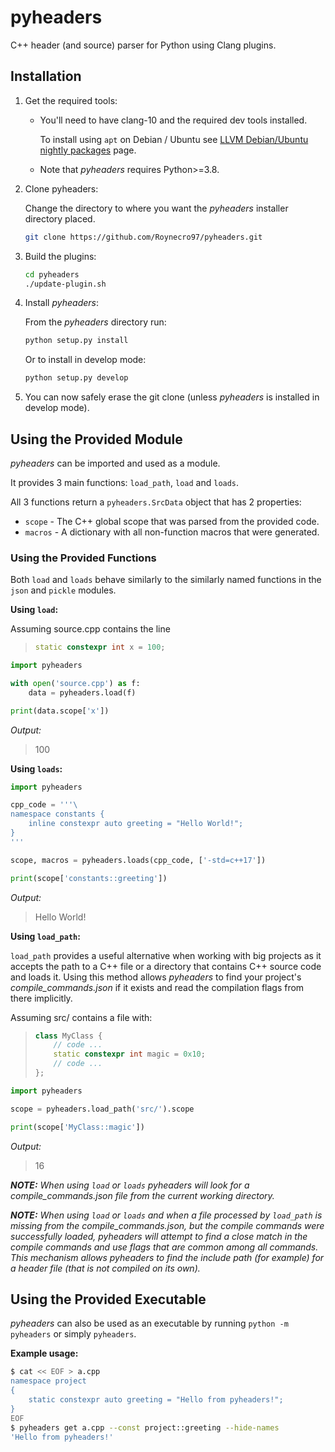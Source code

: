 # pyheaders

C++ header (and source) parser for Python using Clang plugins.

## Installation

1. Get the required tools:

   - You'll need to have clang-10 and the required dev tools installed.

     To install using `apt` on Debian / Ubuntu see [LLVM Debian/Ubuntu nightly packages](https://apt.llvm.org) page.

   - Note that _pyheaders_ requires Python>=3.8.

2. Clone pyheaders:

   Change the directory to where you want the _pyheaders_ installer directory placed.

   ```sh
   git clone https://github.com/Roynecro97/pyheaders.git
   ```

3. Build the plugins:

   ```sh
   cd pyheaders
   ./update-plugin.sh
   ```

4. Install _pyheaders_:

   From the _pyheaders_ directory run:

   ```sh
   python setup.py install
   ```

   Or to install in develop mode:

   ```sh
   python setup.py develop
   ```

5. You can now safely erase the git clone (unless _pyheaders_ is installed in develop mode).

## Using the Provided Module

_pyheaders_ can be imported and used as a module.

It provides 3 main functions: `load_path`, `load` and `loads`.

All 3 functions return a `pyheaders.SrcData` object that has 2 properties:

- `scope` - The C++ global scope that was parsed from the provided code.
- `macros` - A dictionary with all non-function macros that were generated.

### Using the Provided Functions

Both `load` and `loads` behave similarly to the similarly named functions in the `json` and `pickle` modules.

**Using `load`:**

Assuming source.cpp contains the line

> ```cpp
> static constexpr int x = 100;
> ```

```python
import pyheaders

with open('source.cpp') as f:
    data = pyheaders.load(f)

print(data.scope['x'])
```

_Output:_

> 100

**Using `loads`:**

```python
import pyheaders

cpp_code = '''\
namespace constants {
    inline constexpr auto greeting = "Hello World!";
}
'''

scope, macros = pyheaders.loads(cpp_code, ['-std=c++17'])

print(scope['constants::greeting'])
```

_Output:_

> Hello World!

**Using `load_path`:**

`load_path` provides a useful alternative when working with big projects as it accepts the path to a C++ file or a directory that contains C++ source code and loads it.
Using this method allows _pyheaders_ to find your project's _compile_commands.json_ if it exists and read the compilation flags from there implicitly.

Assuming src/ contains a file with:

> ```cpp
> class MyClass {
>     // code ...
>     static constexpr int magic = 0x10;
>     // code ...
> };
> ```

```python
import pyheaders

scope = pyheaders.load_path('src/').scope

print(scope['MyClass::magic'])
```

_Output:_

> 16

_**NOTE:** When using `load` or `loads` pyheaders will look for a compile_commands.json file from the current working directory._

_**NOTE:** When using `load` or `loads` and when a file processed by `load_path` is missing from the compile_commands.json, but the compile commands were successfully loaded, pyheaders will attempt to find a close match in the compile commands and use flags that are common among all commands._
_This mechanism allows pyheaders to find the include path (for example) for a header file (that is not compiled on its own)._

## Using the Provided Executable

_pyheaders_ can also be used as an executable by running `python -m pyheaders` or simply `pyheaders`.

**Example usage:**

```sh
$ cat << EOF > a.cpp
namespace project
{
    static constexpr auto greeting = "Hello from pyheaders!";
}
EOF
$ pyheaders get a.cpp --const project::greeting --hide-names
'Hello from pyheaders!'
```
